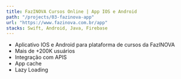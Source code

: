 ```yaml
---
title: FazINOVA Cursos Online | App IOS e Android
path: "/projects/03-fazinova-app"
url: "https://www.fazinova.com.br/app"
stacks: Swift, Android, Java, Firebase
---
```


- Aplicativo IOS e Android para plataforma de cursos da FazINOVA
- Mais de +200K usuários
- Integração com APIS
- App cache
- Lazy Loading
